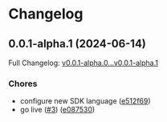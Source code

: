 # Changelog

## 0.0.1-alpha.1 (2024-06-14)

Full Changelog: [v0.0.1-alpha.0...v0.0.1-alpha.1](https://github.com/KennyStryker/disqus-admin-panel/compare/v0.0.1-alpha.0...v0.0.1-alpha.1)

### Chores

* configure new SDK language ([e512f69](https://github.com/KennyStryker/disqus-admin-panel/commit/e512f698d71cb7dafe82a230d680fccada13d6d6))
* go live ([#3](https://github.com/KennyStryker/disqus-admin-panel/issues/3)) ([e087530](https://github.com/KennyStryker/disqus-admin-panel/commit/e08753067f21db36519c871ba81e8b8d53939079))
